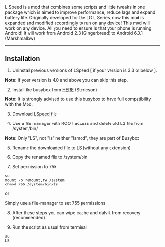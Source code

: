L Speed is a mod that combines some scripts and little tweaks in one package which is aimed to improve performance, reduce lags and expand battery life.
Originally developed for the LG L Series, now this mod is expanded and modified accordingly to run on any device!
This mod will work on any device.
All you need to ensure is that your phone is running Android!
It will work from Android 2.3 (Gingerbread) to Android 6.0.1 (Marshmallow)

-----------------------------------------

## Installation

1. Uninstall previous versions of LSpeed [ if your version is 3.3 or below ]. 

**Note**: If your version is 4.0 and above you can skip this step.

2. Install the busybox from [HERE](https://play.google.com/store/apps/details?id=stericson.busybox&hl=en%22) (Stericson) 

**Note**: It is strongly advised to use this busybox to have full compatibility with the Mod.

3. Download [LSpeed file](https://www.androidfilehost.com/?w=files&flid=41769)

4. Use a file manager with ROOT access and delete old LS file from /system/bin/ 

**Note**: Only "LS", not "ls" neither "lsmod", they are part of Busybox

5. Rename the downloaded file to LS (without any extension)

6. Copy the renamed file to /system/bin 

7. Set permission to 755 

```
su
mount -o remount,rw /system
chmod 755 /system/bin/LS
```

or
 
Simply use a file-manager to set 755 permissions

8. After these steps you can wipe cache and dalvik from recovery (recommended) 

9. Run the script as usual from terminal

```
su
LS
```
